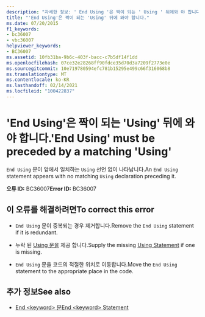 ```yaml
---
description: "자세한 정보: ' End Using '은 짝이 되는 ' Using ' 뒤에와 야 합니다."
title: "'End Using'은 짝이 되는 'Using' 뒤에 와야 합니다."
ms.date: 07/20/2015
f1_keywords:
- bc36007
- vbc36007
helpviewer_keywords:
- BC36007
ms.assetid: 10fb31ba-9b6c-403f-bacc-c7b5df14f1dd
ms.openlocfilehash: 07ce32e28268ff90fdce35d70d3a7209f2773e0e
ms.sourcegitcommit: 10e719780594efc781b15295e499c66f316068b8
ms.translationtype: MT
ms.contentlocale: ko-KR
ms.lasthandoff: 02/14/2021
ms.locfileid: "100422837"
---
```

# <a name="end-using-must-be-preceded-by-a-matching-using"></a><span data-ttu-id="22828-103">'End Using'은 짝이 되는 'Using' 뒤에 와야 합니다.</span><span class="sxs-lookup"><span data-stu-id="22828-103">'End Using' must be preceded by a matching 'Using'</span></span>

<span data-ttu-id="22828-104">`End Using` 문이 앞에서 일치하는 `Using` 선언 없이 나타납니다.</span><span class="sxs-lookup"><span data-stu-id="22828-104">An `End Using` statement appears with no matching `Using` declaration preceding it.</span></span>  
  
 <span data-ttu-id="22828-105">**오류 ID:** BC36007</span><span class="sxs-lookup"><span data-stu-id="22828-105">**Error ID:** BC36007</span></span>  
  
## <a name="to-correct-this-error"></a><span data-ttu-id="22828-106">이 오류를 해결하려면</span><span class="sxs-lookup"><span data-stu-id="22828-106">To correct this error</span></span>  
  
- <span data-ttu-id="22828-107">`End Using` 문이 중복되는 경우 제거합니다.</span><span class="sxs-lookup"><span data-stu-id="22828-107">Remove the `End Using` statement if it is redundant.</span></span>  
  
- <span data-ttu-id="22828-108">누락 된 [Using 문을](../language-reference/statements/using-statement.md) 제공 합니다.</span><span class="sxs-lookup"><span data-stu-id="22828-108">Supply the missing [Using Statement](../language-reference/statements/using-statement.md) if one is missing.</span></span>  
  
- <span data-ttu-id="22828-109">`End Using` 문을 코드의 적절한 위치로 이동합니다.</span><span class="sxs-lookup"><span data-stu-id="22828-109">Move the `End Using` statement to the appropriate place in the code.</span></span>  
  
## <a name="see-also"></a><span data-ttu-id="22828-110">추가 정보</span><span class="sxs-lookup"><span data-stu-id="22828-110">See also</span></span>

- [<span data-ttu-id="22828-111">End \<keyword> 문</span><span class="sxs-lookup"><span data-stu-id="22828-111">End \<keyword> Statement</span></span>](../language-reference/statements/end-keyword-statement.md)
